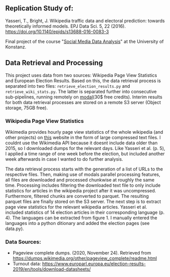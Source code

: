 ## Replication Study of:
Yasseri, T., Bright, J. Wikipedia traffic data and electoral prediction: towards theoretically informed models. EPJ Data Sci. 5, 22 (2016). https://doi.org/10.1140/epjds/s13688-016-0083-3

Final project of the course "[Social Media Data Analysis](https://github.com/dgarcia-eu/SocialMediaDataAnalysis)" at the University of Konstanz.

## Data Retrieval and Processing
This project uses data from two sources: Wikipedia Page View Statistics and European Election Results. Based on this, the data retrieval process is separated into two files: `retrieve_election_results.py` and `retrieve_wiki_stats.py`. The latter is separated further into consecutive sub-pipelines, running remotely on [modal](https://modal.com/)(30$ free credits). Interim results for both data retrieval processes are stored on a remote S3 server (Object storage, 75GB free). 

### Wikipedia Page View Statistics
Wikimedia provides hourly page view statistics of the whole wikipedia (and other projects) on [this](https://dumps.wikimedia.org/other/pageview_complete/) website in the form of large compressed text files. I couldnt use the Wikimedia API because it doesnt include data older than 2015, so I downloaded dumps for the relevant days. Like Yasseri et al. (p. 5), I applied a time range of one week before the election, but included another week afterwards in case I wanted to do further analysis. 

The data retrieval process starts with the generation of a list of URLs to the respective files. Then, making use of modals parallel processing features, all files are downloaded and processed chunkwise at roughly the same time. Processing includes filtering the downloaded text file to only include statistics for articles in the wikipedia project after it was uncompressed. Furthermore, filtered chunks are converted to parquet. The resulting parquet files are finally stored on the S3 server. The next step is to extract page view statistics for the relevant wikipedia articles. Yasseri et al. included statistics of 14 election articles in their corresponding language (p. 4). The languages can be extracted from figure 1. I manually entered the languages into a python ditionary and added the election pages (see data.py). 

### Data Sources:
- Pageview complete dumps. (2020, November 24). Retrieved from https://dumps.wikimedia.org/other/pageview_complete/readme.html
- Turnout data: https://www.europarl.europa.eu/election-results-2019/en/tools/download-datasheets/


